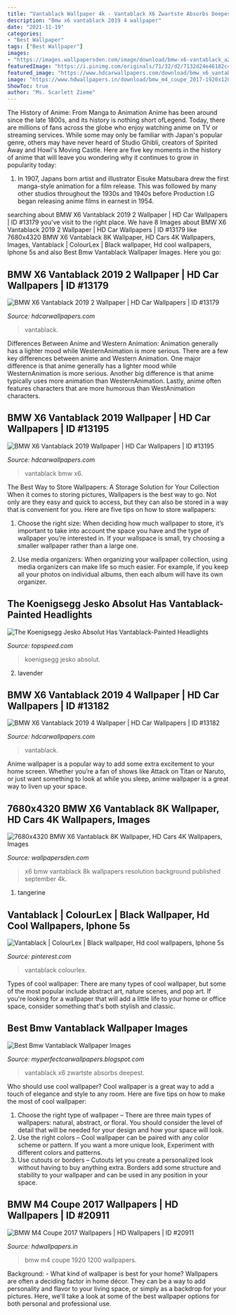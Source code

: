 ```yaml
---
title: "Vantablack Wallpaper 4k - Vantablack X6 Zwartste Absorbs Deepest"
description: "Bmw x6 vantablack 2019 4 wallpaper"
date: "2021-11-19"
categories:
- "Best Wallpaper"
tags: ["Best Wallpaper"]
images:
- "https://images.wallpapersden.com/image/download/bmw-x6-vantablack_a2ttZmeUmZqaraWkpJRsa21lrWloZ2U.jpg"
featuredImage: "https://i.pinimg.com/originals/71/32/d2/7132d24e46182c47ceca0c63470fea70.jpg"
featured_image: "https://www.hdcarwallpapers.com/download/bmw_x6_vantablack_2019_2-1600x900.jpg"
image: "https://www.hdwallpapers.in/download/bmw_m4_coupe_2017-1920x1200.jpg"
ShowToc: true
author: "Ms. Scarlett Zieme"
---
```



The History of Anime: From Manga to Animation
Anime has been around since the late 1800s, and its history is nothing short ofLegend. Today, there are millions of fans across the globe who enjoy watching anime on TV or streaming services. While some may only be familiar with Japan's popular genre, others may have never heard of Studio Ghibli, creators of Spirited Away and Howl's Moving Castle. Here are five key moments in the history of anime that will leave you wondering why it continues to grow in popularity today:
1) In 1907, Japans born artist and illustrator Eisuke Matsubara drew the first manga-style animation for a film release. This was followed by many other studios throughout the 1930s and 1940s before Production I.G began releasing anime films in earnest in 1954.

	

		
searching about BMW X6 Vantablack 2019 2 Wallpaper | HD Car Wallpapers | ID #13179 you've visit to the right place. We have 8 Images about BMW X6 Vantablack 2019 2 Wallpaper | HD Car Wallpapers | ID #13179 like 7680x4320 BMW X6 Vantablack 8K Wallpaper, HD Cars 4K Wallpapers, Images, Vantablack | ColourLex | Black wallpaper, Hd cool wallpapers, Iphone 5s and also Best Bmw Vantablack Wallpaper Images. Here you go:
		
    
## BMW X6 Vantablack 2019 2 Wallpaper | HD Car Wallpapers | ID #13179

<img loading=lazy src="https://www.hdcarwallpapers.com/download/bmw_x6_vantablack_2019_2-1600x900.jpg" onerror="this.onerror=null;this.src='https://tse2.mm.bing.net/th?id=OIP.2gXahamkJwzjEg0LOqJYIwHaEK&amp;pid=15.1';" alt="BMW X6 Vantablack 2019 2 Wallpaper | HD Car Wallpapers | ID #13179">

_Source: hdcarwallpapers.com_

>vantablack. 

	

Differences Between Anime and Western Animation: Animation generally has a lighter mood while WesternAnimation is more serious.
There are a few key differences between anime and Western Animation. One major difference is that anime generally has a lighter mood while WesternAnimation is more serious. Another big difference is that anime typically uses more animation than WesternAnimation. Lastly, anime often features characters that are more humorous than WestAnimation characters.

    
## BMW X6 Vantablack 2019 Wallpaper | HD Car Wallpapers | ID #13195

<img loading=lazy src="http://www.hdcarwallpapers.com/download/bmw_x6_vantablack_2019-1280x720.jpg" onerror="this.onerror=null;this.src='https://tse1.mm.bing.net/th?id=OIP.Ae62jZ17pV030Iux_oBkwAHaEK&amp;pid=15.1';" alt="BMW X6 Vantablack 2019 Wallpaper | HD Car Wallpapers | ID #13195">

_Source: hdcarwallpapers.com_

>vantablack bmw x6. 

	

The Best Way to Store Wallpapers: A Storage Solution for Your Collection
When it comes to storing pictures, Wallpapers is the best way to go. Not only are they easy and quick to access, but they can also be stored in a way that is convenient for you. Here are five tips on how to store wallpapers:
1) Choose the right size: When deciding how much wallpaper to store, it’s important to take into account the space you have and the type of wallpaper you’re interested in. If your wallspace is small, try choosing a smaller wallpaper rather than a large one.

2) Use media organizers: When organizing your wallpaper collection, using media organizers can make life so much easier. For example, if you keep all your photos on individual albums, then each album will have its own organizer.

    
## The Koenigsegg Jesko Absolut Has Vantablack-Painted Headlights

<img loading=lazy src="https://pictures.topspeed.com/IMG/crop/202003/2021-koenigsegg-jesk-3_1600x0w.jpg" onerror="this.onerror=null;this.src='https://tse2.mm.bing.net/th?id=OIP.h7pmEuFPQAPT6zA6sxSgpgHaEo&amp;pid=15.1';" alt="The Koenigsegg Jesko Absolut Has Vantablack-Painted Headlights">

_Source: topspeed.com_

>koenigsegg jesko absolut. 

	

2. lavender 

    
## BMW X6 Vantablack 2019 4 Wallpaper | HD Car Wallpapers | ID #13182

<img loading=lazy src="http://www.hdcarwallpapers.com/download/bmw_x6_vantablack_2019_4-1920x1080.jpg" onerror="this.onerror=null;this.src='https://tse2.mm.bing.net/th?id=OIP.QJYFrjZ1Lo3_XttglcDt4AHaEK&amp;pid=15.1';" alt="BMW X6 Vantablack 2019 4 Wallpaper | HD Car Wallpapers | ID #13182">

_Source: hdcarwallpapers.com_

>vantablack. 

	

Anime wallpaper is a popular way to add some extra excitement to your home screen. Whether you’re a fan of shows like Attack on Titan or Naruto, or just want something to look at while you sleep, anime wallpaper is a great way to liven up your space.

    
## 7680x4320 BMW X6 Vantablack 8K Wallpaper, HD Cars 4K Wallpapers, Images

<img loading=lazy src="https://images.wallpapersden.com/image/download/bmw-x6-vantablack_a2ttZmeUmZqaraWkpJRsa21lrWloZ2U.jpg" onerror="this.onerror=null;this.src='https://tse4.mm.bing.net/th?id=OIP.nqf26O9j1es8mpWE8UxZ2AHaEK&amp;pid=15.1';" alt="7680x4320 BMW X6 Vantablack 8K Wallpaper, HD Cars 4K Wallpapers, Images">

_Source: wallpapersden.com_

>x6 bmw vantablack 8k wallpapers resolution background published september 4k. 

	

1. tangerine 

    
## Vantablack | ColourLex | Black Wallpaper, Hd Cool Wallpapers, Iphone 5s

<img loading=lazy src="https://i.pinimg.com/originals/71/32/d2/7132d24e46182c47ceca0c63470fea70.jpg" onerror="this.onerror=null;this.src='https://tse2.mm.bing.net/th?id=OIP.6UrOVqe8bohelJHAH7ETUAAAAA&amp;pid=15.1';" alt="Vantablack | ColourLex | Black wallpaper, Hd cool wallpapers, Iphone 5s">

_Source: pinterest.com_

>vantablack colourlex. 

	

Types of cool wallpaper:
There are many types of cool wallpaper, but some of the most popular include abstract art, nature scenes, and pop art. If you're looking for a wallpaper that will add a little life to your home or office space, consider something that's both stylish and classic.

    
## Best Bmw Vantablack Wallpaper Images

<img loading=lazy src="https://www.bmw.com/content/dam/bmw/marketBMWCOM/bmw_com/categories/Design/vantablack/vb-11-media-hd.jpg.asset.1566911086756.jpg" onerror="this.onerror=null;this.src='https://tse4.mm.bing.net/th?id=OIP.7aTL6FwECP_hnDbjiPk7owHaEK&amp;pid=15.1';" alt="Best Bmw Vantablack Wallpaper Images">

_Source: myperfectcarwallpapers.blogspot.com_

>vantablack x6 zwartste absorbs deepest. 

	

Who should use cool wallpaper?
Cool wallpaper is a great way to add a touch of elegance and style to any room. Here are five tips on how to make the most of cool wallpaper: 
1) Choose the right type of wallpaper – There are three main types of wallpapers: natural, abstract, or floral. You should consider the level of detail that will be needed for your design and how your space will look. 
2) Use the right colors – Cool wallpaper can be paired with any color scheme or pattern. If you want a more unique look, Experiment with different colors and patterns. 
3) Use cutouts or borders – Cutouts let you create a personalized look without having to buy anything extra. Borders add some structure and stability to your wallpaper and can be used in any position in your space.

    
## BMW M4 Coupe 2017 Wallpapers | HD Wallpapers | ID #20911

<img loading=lazy src="https://www.hdwallpapers.in/download/bmw_m4_coupe_2017-1920x1200.jpg" onerror="this.onerror=null;this.src='https://tse4.mm.bing.net/th?id=OIP.8B60djJ6bzUYdeSPaY3U2wHaEo&amp;pid=15.1';" alt="BMW M4 Coupe 2017 Wallpapers | HD Wallpapers | ID #20911">

_Source: hdwallpapers.in_

>bmw m4 coupe 1920 1200 wallpapers. 

	

Background: - What kind of wallpaper is best for your home?
Wallpapers are often a deciding factor in home décor. They can be a way to add personality and flavor to your living space, or simply as a backdrop for your pictures. Here, we'll take a look at some of the best wallpaper options for both personal and professional use.

